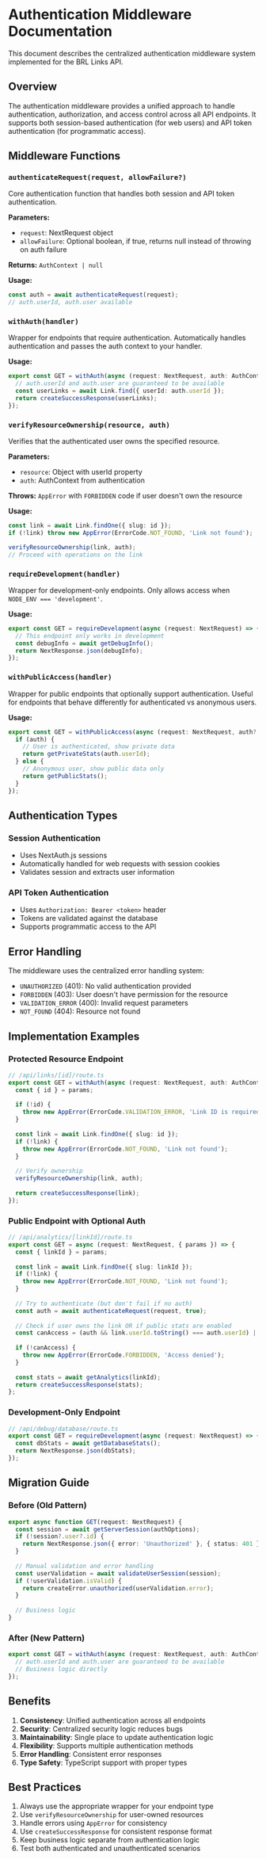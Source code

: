 # Authentication Middleware Documentation

This document describes the centralized authentication middleware system implemented for the BRL Links API.

## Overview

The authentication middleware provides a unified approach to handle authentication, authorization, and access control across all API endpoints. It supports both session-based authentication (for web users) and API token authentication (for programmatic access).

## Middleware Functions

### `authenticateRequest(request, allowFailure?)`

Core authentication function that handles both session and API token authentication.

**Parameters:**
- `request`: NextRequest object
- `allowFailure`: Optional boolean, if true, returns null instead of throwing on auth failure

**Returns:** `AuthContext | null`

**Usage:**
```typescript
const auth = await authenticateRequest(request);
// auth.userId, auth.user available
```

### `withAuth(handler)`

Wrapper for endpoints that require authentication. Automatically handles authentication and passes the auth context to your handler.

**Usage:**
```typescript
export const GET = withAuth(async (request: NextRequest, auth: AuthContext) => {
  // auth.userId and auth.user are guaranteed to be available
  const userLinks = await Link.find({ userId: auth.userId });
  return createSuccessResponse(userLinks);
});
```

### `verifyResourceOwnership(resource, auth)`

Verifies that the authenticated user owns the specified resource.

**Parameters:**
- `resource`: Object with userId property
- `auth`: AuthContext from authentication

**Throws:** `AppError` with `FORBIDDEN` code if user doesn't own the resource

**Usage:**
```typescript
const link = await Link.findOne({ slug: id });
if (!link) throw new AppError(ErrorCode.NOT_FOUND, 'Link not found');

verifyResourceOwnership(link, auth);
// Proceed with operations on the link
```

### `requireDevelopment(handler)`

Wrapper for development-only endpoints. Only allows access when `NODE_ENV === 'development'`.

**Usage:**
```typescript
export const GET = requireDevelopment(async (request: NextRequest) => {
  // This endpoint only works in development
  const debugInfo = await getDebugInfo();
  return NextResponse.json(debugInfo);
});
```

### `withPublicAccess(handler)`

Wrapper for public endpoints that optionally support authentication. Useful for endpoints that behave differently for authenticated vs anonymous users.

**Usage:**
```typescript
export const GET = withPublicAccess(async (request: NextRequest, auth?: AuthContext) => {
  if (auth) {
    // User is authenticated, show private data
    return getPrivateStats(auth.userId);
  } else {
    // Anonymous user, show public data only
    return getPublicStats();
  }
});
```

## Authentication Types

### Session Authentication
- Uses NextAuth.js sessions
- Automatically handled for web requests with session cookies
- Validates session and extracts user information

### API Token Authentication
- Uses `Authorization: Bearer <token>` header
- Tokens are validated against the database
- Supports programmatic access to the API

## Error Handling

The middleware uses the centralized error handling system:

- `UNAUTHORIZED` (401): No valid authentication provided
- `FORBIDDEN` (403): User doesn't have permission for the resource
- `VALIDATION_ERROR` (400): Invalid request parameters
- `NOT_FOUND` (404): Resource not found

## Implementation Examples

### Protected Resource Endpoint
```typescript
// /api/links/[id]/route.ts
export const GET = withAuth(async (request: NextRequest, auth: AuthContext, { params }) => {
  const { id } = params;
  
  if (!id) {
    throw new AppError(ErrorCode.VALIDATION_ERROR, 'Link ID is required');
  }
  
  const link = await Link.findOne({ slug: id });
  if (!link) {
    throw new AppError(ErrorCode.NOT_FOUND, 'Link not found');
  }
  
  // Verify ownership
  verifyResourceOwnership(link, auth);
  
  return createSuccessResponse(link);
});
```

### Public Endpoint with Optional Auth
```typescript
// /api/analytics/[linkId]/route.ts
export const GET = async (request: NextRequest, { params }) => {
  const { linkId } = params;
  
  const link = await Link.findOne({ slug: linkId });
  if (!link) {
    throw new AppError(ErrorCode.NOT_FOUND, 'Link not found');
  }
  
  // Try to authenticate (but don't fail if no auth)
  const auth = await authenticateRequest(request, true);
  
  // Check if user owns the link OR if public stats are enabled
  const canAccess = (auth && link.userId.toString() === auth.userId) || link.isPublicStats;
  
  if (!canAccess) {
    throw new AppError(ErrorCode.FORBIDDEN, 'Access denied');
  }
  
  const stats = await getAnalytics(linkId);
  return createSuccessResponse(stats);
};
```

### Development-Only Endpoint
```typescript
// /api/debug/database/route.ts
export const GET = requireDevelopment(async (request: NextRequest) => {
  const dbStats = await getDatabaseStats();
  return NextResponse.json(dbStats);
});
```

## Migration Guide

### Before (Old Pattern)
```typescript
export async function GET(request: NextRequest) {
  const session = await getServerSession(authOptions);
  if (!session?.user?.id) {
    return NextResponse.json({ error: 'Unauthorized' }, { status: 401 });
  }
  
  // Manual validation and error handling
  const userValidation = await validateUserSession(session);
  if (!userValidation.isValid) {
    return createError.unauthorized(userValidation.error);
  }
  
  // Business logic
}
```

### After (New Pattern)
```typescript
export const GET = withAuth(async (request: NextRequest, auth: AuthContext) => {
  // auth.userId and auth.user are guaranteed to be available
  // Business logic directly
});
```

## Benefits

1. **Consistency**: Unified authentication across all endpoints
2. **Security**: Centralized security logic reduces bugs
3. **Maintainability**: Single place to update authentication logic
4. **Flexibility**: Supports multiple authentication methods
5. **Error Handling**: Consistent error responses
6. **Type Safety**: TypeScript support with proper types

## Best Practices

1. Always use the appropriate wrapper for your endpoint type
2. Use `verifyResourceOwnership` for user-owned resources
3. Handle errors using `AppError` for consistency
4. Use `createSuccessResponse` for consistent response format
5. Keep business logic separate from authentication logic
6. Test both authenticated and unauthenticated scenarios